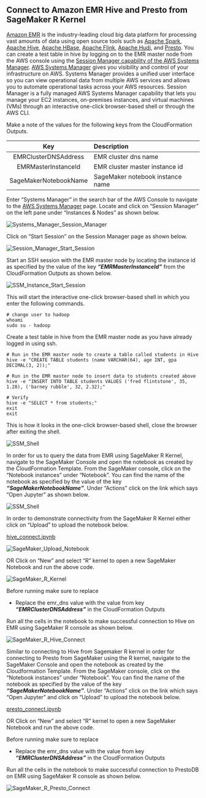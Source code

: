## Connect to Amazon EMR Hive and Presto from SageMaker R Kernel

[Amazon EMR](https://aws.amazon.com/emr/?nc2=h_ql_prod_an_emr&whats-new-cards.sort-by=item.additionalFields.postDateTime&whats-new-cards.sort-order=desc) is the industry-leading cloud big data platform for processing vast amounts of data using open source tools such as [Apache Spark](https://aws.amazon.com/emr/features/spark/), [Apache Hive](https://aws.amazon.com/emr/features/hive/), [Apache HBase](https://aws.amazon.com/emr/features/hbase/), [Apache Flink](https://aws.amazon.com/blogs/big-data/use-apache-flink-on-amazon-emr/), [Apache Hudi](https://aws.amazon.com/emr/features/hudi/), and [Presto](https://aws.amazon.com/emr/features/presto/). You can create a test table in hive by logging on to the EMR master node from the AWS console using the [Session Manager capability of the AWS Systems Manager](https://docs.aws.amazon.com/systems-manager/latest/userguide/session-manager.html). [AWS Systems Manager](https://aws.amazon.com/systems-manager/) gives you visibility and control of your infrastructure on AWS. Systems Manager provides a unified user interface so you can view operational data from multiple AWS services and allows you to automate operational tasks across your AWS resources. Session Manager is a fully managed AWS Systems Manager capability that lets you manage your EC2 instances, on-premises instances, and virtual machines (VMs) through an interactive one-click browser-based shell or through the AWS CLI.

Make a note of the values for the following keys from the CloudFormation Outputs.

| Key | Description |
| :-------------: |:-------------| 
| EMRClusterDNSAddress | EMR cluster dns name |
| EMRMasterInstanceId | EMR cluster master instance id |
| SageMakerNotebookName | SageMaker notebook instance name |	
	
Enter “Systems Manager” in the search bar of the AWS Console to navigate to the [AWS Systems Manager](https://docs.aws.amazon.com/systems-manager/latest/userguide/systems-manager-setting-up.html) page. Locate and click on “Session Manager” on the left pane under “Instances & Nodes” as shown below.

![Systems_Manager_Session_Manager](images/Systems_Manager_Session_Manager.png)

Click on “Start Session” on the Session Manager page as shown below. 

![Session_Manager_Start_Session](images/Session_Manager_Start_Session.png)

Start an SSH session with the EMR master node by locating the instance id as specified by the value of the key **_“EMRMasterInstanceId”_** from the CloudFormation Outputs as shown below.

![SSM_Instance_Start_Session](images/SSM_Instance_Start_Session.png)

This will start the interactive one-click browser-based shell in which you enter the following commands.

```shell
# change user to hadoop 
whoami
sudo su - hadoop
```

Create a test table in hive from the EMR master node as you have already logged in using ssh. 

```shell
# Run in the EMR master node to create a table called students in Hive
hive -e "CREATE TABLE students (name VARCHAR(64), age INT, gpa DECIMAL(3, 2));"

# Run in the EMR master node to insert data to students created above
hive -e "INSERT INTO TABLE students VALUES ('fred flintstone', 35, 1.28), ('barney rubble', 32, 2.32);"

# Verify 
hive -e "SELECT * from students;"
exit
exit
```

This is how it looks in the one-click browser-based shell, close the browser after exiting the shell.

![SSM_Shell](images/SSM_Shell.png)

In order for us to query the data from EMR using SageMaker R Kernel, navigate to the SageMaker Console and open the notebook as created by the CloudFormation Template. From the SageMaker console, click on the “Notebook instances” under “Notebook”. You can find the name of the notebook as specified by the value of the key **_“SageMakerNotebookName”_**. Under “Actions” click on the link which says “Open Jupyter” as shown below.

![SSM_Shell](images/SageMaker_Open_Jupyter.png)

In order to demonstrate connectivity from the SageMaker R Kernel either click on “Upload” to upload the notebook below. 

[hive_connect.ipynb](notebooks/hive_connect.ipynb)

![SageMaker_Upload_Notebook](images/SageMaker_Upload_Notebook.png)

OR Click on “New” and select “R” kernel to open a new SageMaker Notebook and run the above code.

![SageMaker_R_Kernel](images/SageMaker_R_Kernel.png)

Before running make sure to replace 
* Replace the emr_dns value with the value from key **_“EMRClusterDNSAddress”_** in the CloudFormation Outputs


Run all the cells in the notebook to make successful connection to Hive on EMR using SageMaker R console as shown below.

![SageMaker_R_Hive_Connect](images/SageMaker_R_Hive_Connect.png)

Similar to connecting to Hive from Sagemaker R kernel in order for connecting to Presto from SageMaker using the R kernel, navigate to the SageMaker Console and open the notebook as created by the Cloudformation Template. From the SageMaker console, click on the “Notebook instances” under “Notebook”. You can find the name of the notebook as specified by the value of the key **_“SageMakerNotebookName”_**. Under “Actions” click on the link which says “Open Jupyter” and click on “Upload” to upload the notebook below.

[presto_connect.ipynb](notebooks/presto_connect.ipynb)

OR Click on “New” and select “R” kernel to open a new SageMaker Notebook and run the above code.

Before running make sure to replace 
* Replace the emr_dns value with the value from key **_“EMRClusterDNSAddress”_** in the CloudFormation Outputs

Run all the cells in the notebook to make successful connection to PrestoDB on EMR using SageMaker R console as shown below.

![SageMaker_R_Presto_Connect](images/SageMaker_R_Presto_Connect.png)